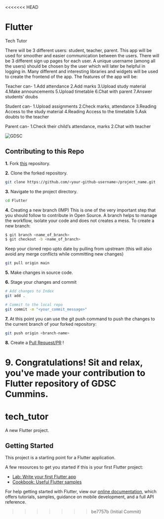 <<<<<<< HEAD
# Flutter
Tech Tutor

There will be 3 different users: student, teacher, parent. This app will be used for smoother and easier communication between the users. There will be 3 different sign up pages for each user. A unique username (among all the users) should be chosen by the user which will later be helpful in logging in. Many different and interesting libraries and widgets will be used to create the frontend of the app. 
The features of the app will be:



Teacher can-
  1.Add attendance
  2.Add marks
  3.Upload study material
  4.Make announcements
  5.Upload timetable
  6.Chat with parent
  7.Answer students’ doubs


Student can-
  1.Upload assignments
  2.Check marks, attendance
  3.Reading Access to the study material
  4.Reading Access to the timetable
  5.Ask doubts to the teacher


Parent can-
  1.Check their child’s attendance, marks
  2.Chat with teacher




![GDSC](https://user-images.githubusercontent.com/56436897/193326497-f15493fe-c12e-455f-b86c-28fcf539e7a7.png)


## Contributing to this Repo

**1.** Fork [this](https://github.com/Google-Developer-Student-Club-CCOEW/Flutter/fork) repository.

**2.** Clone the forked repository.

```bash
git clone https://github.com/<your-github-username>/project_name.git
```

**3.** Navigate to the project directory.

```bash
cd Flutter
```

**4.** Creating a new branch (IMP)
This is one of the very important step that you should follow to contribute in Open Source. A branch helps to manage the workflow, isolate your code and does not creates a mess. To create a new branch:

```bash
$ git branch <name_of_branch>
$ git checkout -b <name_of_branch>
```

Keep your cloned repo upto date by pulling from upstream (this will also avoid any merge conflicts while committing new changes)

```bash
git pull origin main
```

**5.** Make changes in source code.

**6.** Stage your changes and commit

```bash
# Add changes to Index
git add .

# Commit to the local repo
git commit -m "<your_commit_message>"
```

**7.** At this point you can use the git push command to push the changes to the current branch of your forked repository:

```bash
git push origin <branch-name>
```

**8.** Create a [Pull Request/PR](https://help.github.com/en/github/collaborating-with-issues-and-pull-requests/creating-a-pull-request) !

**9.** **Congratulations!** Sit and relax, you've made your contribution to Flutter repository of GDSC Cummins.
=======
# tech_tutor

A new Flutter project.

## Getting Started

This project is a starting point for a Flutter application.

A few resources to get you started if this is your first Flutter project:

- [Lab: Write your first Flutter app](https://flutter.dev/docs/get-started/codelab)
- [Cookbook: Useful Flutter samples](https://flutter.dev/docs/cookbook)

For help getting started with Flutter, view our
[online documentation](https://flutter.dev/docs), which offers tutorials,
samples, guidance on mobile development, and a full API reference.
>>>>>>> be7757b (Initial Commit)
